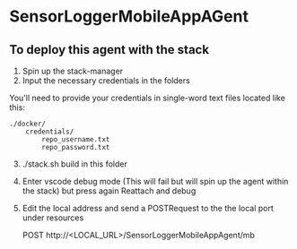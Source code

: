 # SensorLoggerMobileAppAGent

## To deploy this agent with the stack
1) Spin up the stack-manager
2) Input the necessary credentials in the folders

You'll need to provide  your credentials in single-word text files located like this:
```
./docker/
    credentials/
        repo_username.txt
        repo_password.txt
```
3) ./stack.sh build in this folder
4) Enter vscode debug mode (This will fail but will spin up the agent within the stack) but press again Reattach and debug
5) Edit the local address and send a POSTRequest to the the local port under resources

   POST http://<LOCAL_URL>/SensorLoggerMobileAppAgent/mb
